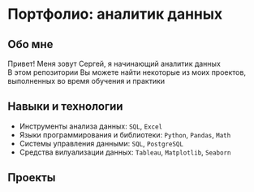 # Портфолио: аналитик данных
## Обо мне
Привет! Меня зовут Сергей, я начинающий аналитик данных  
В этом репозитории Вы можете найти некоторые из моих проектов, выполненных во время обучения и практики
##  Навыки и технологии
* Инструменты анализа данных: `SQL`, `Excel`
* Языки программирования и библиотеки: `Python`, `Pandas`, `Math`
* Системы управления данными: `SQL`, `PostgreSQL`
* Средства вилуализации данных: `Tableau`, `Matplotlib`, `Seaborn`
## Проекты
